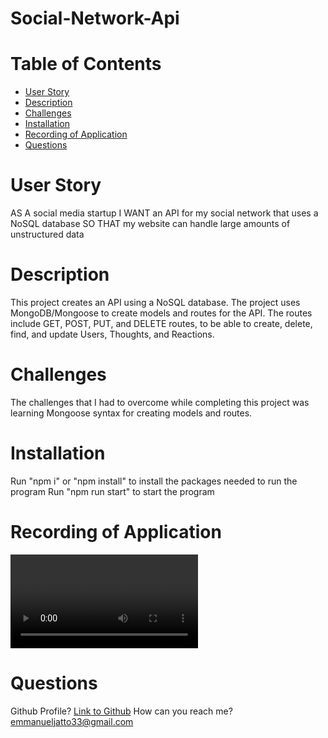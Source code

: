 # Social-Network-Api

# Table of Contents
- [User Story](#user-story)
- [Description](#description)
- [Challenges](#challenges)
- [Installation](#installation)
- [Recording of Application](#recording-of-application)
- [Questions](#questions)

# User Story
AS A social media startup
I WANT an API for my social network that uses a NoSQL database
SO THAT my website can handle large amounts of unstructured data

# Description
This project creates an API using a NoSQL database.  The project uses MongoDB/Mongoose to create models and routes for the API.  The routes include GET, POST, PUT, and DELETE routes, to be able to create, delete, find, and update Users, Thoughts, and Reactions.

# Challenges
The challenges that I had to overcome while completing this project was learning Mongoose syntax for creating models and routes.  

# Installation
Run "npm i" or "npm install" to install the packages needed to run the program
Run "npm run start" to start the program

# Recording of Application
![Walkthrough Video](./assets/walkthrough-video.webm)

# Questions
Github Profile?
[Link to Github](https://www.github.com/EmmanuelJatto)
How can you reach me?
emmanueljatto33@gmail.com